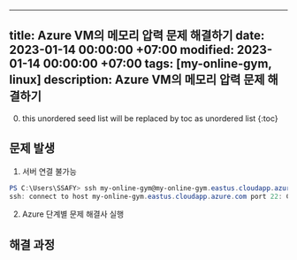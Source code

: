 
---
title: Azure VM의 메모리 압력 문제 해결하기
date: 2023-01-14 00:00:00 +07:00
modified: 2023-01-14 00:00:00 +07:00
tags: [my-online-gym, linux]
description: Azure VM의 메모리 압력 문제 해결하기
---
0. this unordered seed list will be replaced by toc as unordered list
{:toc}

## 문제 발생
1. 서버 연결 불가능
```powershell
PS C:\Users\SSAFY> ssh my-online-gym@my-online-gym.eastus.cloudapp.azure.com
ssh: connect to host my-online-gym.eastus.cloudapp.azure.com port 22: Connection timed out
```

2. Azure 단계별 문제 해결사 실행


## 해결 과정
